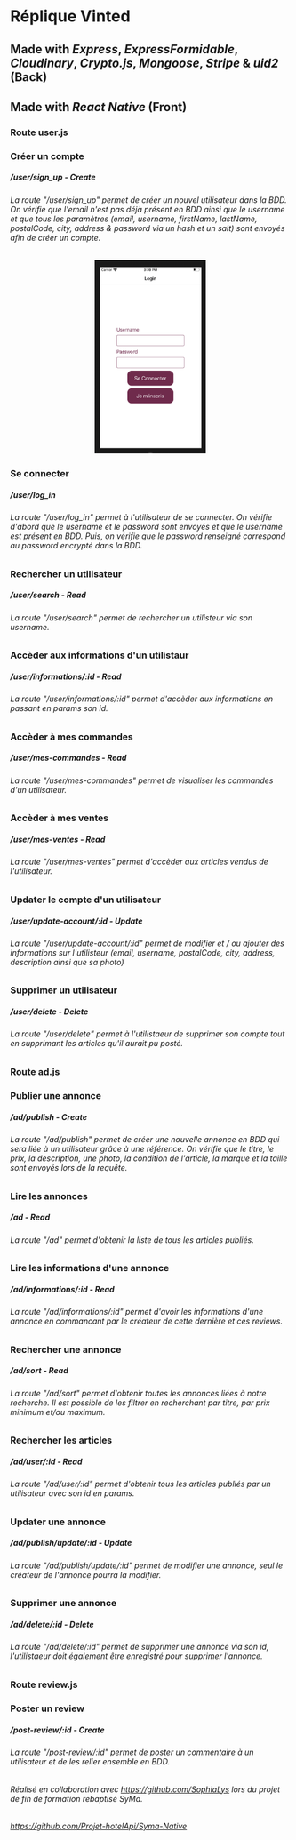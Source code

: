 # Réplique Vinted

## Made with _Express_, _ExpressFormidable_, _Cloudinary_, _Crypto.js_, _Mongoose_, _Stripe_ & _uid2_ (Back)

## Made with _React Native_ (Front)

### Route user.js

### Créer un compte

##### **/user/sign_up** - Create

###### La route "/user/sign_up" permet de créer un nouvel utilisateur dans la BDD. On vérifie que l'email n'est pas déjà présent en BDD ainsi que le username et que tous les paramètres (email, username, firstName, lastName, postalCode, city, address & password via un hash et un salt) sont envoyés afin de créer un compte.

<p align="center"><img src="./login.png" width="200" alt="SignUp Screen"></p>

### Se connecter

##### **/user/log_in**

###### La route "/user/log_in" permet à l'utilisateur de se connecter. On vérifie d'abord que le username et le password sont envoyés et que le username est présent en BDD. Puis, on vérifie que le password renseigné correspond au password encrypté dans la BDD.

### Rechercher un utilisateur

##### **/user/search** - Read

###### La route "/user/search" permet de rechercher un utilisteur via son username.

### Accèder aux informations d'un utilistaur

##### **/user/informations/:id** - Read

###### La route "/user/informations/:id" permet d'accèder aux informations en passant en params son id.

### Accèder à mes commandes

##### **/user/mes-commandes** - Read

###### La route "/user/mes-commandes" permet de visualiser les commandes d'un utilisateur.

### Accèder à mes ventes

##### **/user/mes-ventes** - Read

###### La route "/user/mes-ventes" permet d'accèder aux articles vendus de l'utilisateur.

### Updater le compte d'un utilisateur

##### **/user/update-account/:id** - Update

###### La route "/user/update-account/:id" permet de modifier et / ou ajouter des informations sur l'utilisteur (email, username, postalCode, city, address, description ainsi que sa photo)

### Supprimer un utilisateur

##### **/user/delete** - Delete

###### La route "/user/delete" permet à l'utilistaeur de supprimer son compte tout en supprimant les articles qu'il aurait pu posté.

### Route ad.js

### Publier une annonce

##### **/ad/publish** - Create

###### La route "/ad/publish" permet de créer une nouvelle annonce en BDD qui sera liée à un utilisateur grâce à une référence. On vérifie que le titre, le prix, la description, une photo, la condition de l'article, la marque et la taille sont envoyés lors de la requête.

### Lire les annonces

##### **/ad** - Read

###### La route "/ad" permet d'obtenir la liste de tous les articles publiés.

### Lire les informations d'une annonce

##### **/ad/informations/:id** - Read

###### La route "/ad/informations/:id" permet d'avoir les informations d'une annonce en commancant par le créateur de cette dernière et ces reviews.

### Rechercher une annonce

##### **/ad/sort** - Read

###### La route "/ad/sort" permet d'obtenir toutes les annonces liées à notre recherche. Il est possible de les filtrer en recherchant par titre, par prix minimum et/ou maximum.

### Rechercher les articles

##### **/ad/user/:id** - Read

###### La route "/ad/user/:id" permet d'obtenir tous les articles publiés par un utilisateur avec son id en params.

### Updater une annonce

##### **/ad/publish/update/:id** - Update

###### La route "/ad/publish/update/:id" permet de modifier une annonce, seul le créateur de l'annonce pourra la modifier.

### Supprimer une annonce

##### **/ad/delete/:id** - Delete

###### La route "/ad/delete/:id" permet de supprimer une annonce via son id, l'utilistaeur doit également être enregistré pour supprimer l'annonce.

### Route review.js

### Poster un review

##### **/post-review/:id** - Create

###### La route "/post-review/:id" permet de poster un commentaire à un utilisateur et de les relier ensemble en BDD.

###### Réalisé en collaboration avec https://github.com/SophiaLys lors du projet de fin de formation rebaptisé SyMa.

###### https://github.com/Projet-hotelApi/Syma-Native
